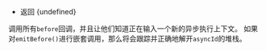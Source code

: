 
* 返回 {undefined}

调用所有`before`回调，并且让他们知道正在输入一个新的异步执行上下文。 如果对`emitBefore()`进行嵌套调用，那么将会跟踪并正确地解开`asyncId`的堆栈。
